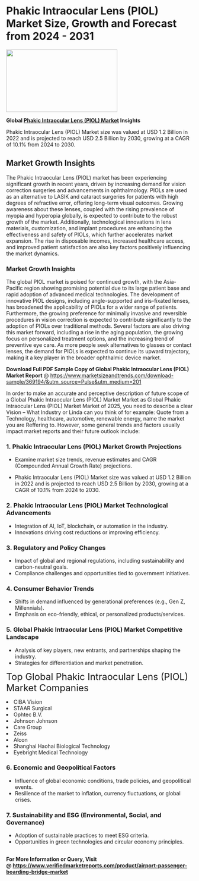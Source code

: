 <H1>Phakic Intraocular Lens (PIOL) Market Size, Growth and Forecast from 2024 - 2031</H1><img class="aligncenter size-medium wp-image-584254" src="https://thirdeyenews.in/wp-content/uploads/2024/09/Global-Market-Research-300x168.jpeg" alt="" width="300" height="168" /><p><strong>Global&nbsp;<a href="https://www.marketsizeandtrends.com/download-sample/369194/&amp;utm_source=Pulse&amp;utm_medium=201">Phakic Intraocular Lens (PIOL) Market</a> Insights</strong></p><p>Phakic Intraocular Lens (PIOL) Market size was valued at USD 1.2 Billion in 2022 and is projected to reach USD 2.5 Billion by 2030, growing at a CAGR of 10.1% from 2024 to 2030.</p><p><h2>Market Growth Insights</h2> The Phakic Intraocular Lens (PIOL) market has been experiencing significant growth in recent years, driven by increasing demand for vision correction surgeries and advancements in ophthalmology. PIOLs are used as an alternative to LASIK and cataract surgeries for patients with high degrees of refractive error, offering long-term visual outcomes. Growing awareness about these lenses, coupled with the rising prevalence of myopia and hyperopia globally, is expected to contribute to the robust growth of the market. Additionally, technological innovations in lens materials, customization, and implant procedures are enhancing the effectiveness and safety of PIOLs, which further accelerates market expansion. The rise in disposable incomes, increased healthcare access, and improved patient satisfaction are also key factors positively influencing the market dynamics.  <h3>Market Growth Insights</h3> The global PIOL market is poised for continued growth, with the Asia-Pacific region showing promising potential due to its large patient base and rapid adoption of advanced medical technologies. The development of innovative PIOL designs, including angle-supported and iris-fixated lenses, has broadened the applicability of PIOLs for a wider range of patients. Furthermore, the growing preference for minimally invasive and reversible procedures in vision correction is expected to contribute significantly to the adoption of PIOLs over traditional methods. Several factors are also driving this market forward, including a rise in the aging population, the growing focus on personalized treatment options, and the increasing trend of preventive eye care. As more people seek alternatives to glasses or contact lenses, the demand for PIOLs is expected to continue its upward trajectory, making it a key player in the broader ophthalmic device market. </p><p><span class=""><strong>Download Full PDF Sample Copy of Global Phakic Intraocular Lens (PIOL) Market Report</strong> @ <a href="https://www.marketsizeandtrends.com/download-sample/369194/&amp;utm_source=Pulse&amp;utm_medium=201" target="_blank">https://www.marketsizeandtrends.com/download-sample/369194/&amp;utm_source=Pulse&amp;utm_medium=201</a></span></p><p>In order to make an accurate and perceptive description of future scope of a Global&nbsp;Phakic Intraocular Lens (PIOL) Market Market as Global&nbsp;Phakic Intraocular Lens (PIOL) Market Market of 2025, you need to describe a clear Vision &ndash; What Industry or Linda can you think of for example: Quote from a Technology, healthcare, automotive, renewable energy, name the market you are Reffering to. However, some general trends and factors usually impact market reports and their future outlook include:</p><h3>1.&nbsp;<strong>Phakic Intraocular Lens (PIOL) Market Growth Projections</strong></h3><ul><li>Examine market size trends, revenue estimates and CAGR (Compounded Annual Growth Rate) projections.</li><li><p>Phakic Intraocular Lens (PIOL) Market size was valued at USD 1.2 Billion in 2022 and is projected to reach USD 2.5 Billion by 2030, growing at a CAGR of 10.1% from 2024 to 2030.</p></li></ul><h3>2.&nbsp;<strong>Phakic Intraocular Lens (PIOL) Market Technological Advancements</strong></h3><ul><li>Integration of AI, IoT, blockchain, or automation in the industry.</li><li>Innovations driving cost reductions or improving efficiency.</li></ul><h3>3.&nbsp;<strong>Regulatory and Policy Changes</strong></h3><ul><li>Impact of global and regional regulations, including sustainability and carbon-neutral goals.</li><li>Compliance challenges and opportunities tied to government initiatives.</li></ul><h3>4.&nbsp;<strong>Consumer Behavior Trends</strong></h3><ul><li>Shifts in demand influenced by generational preferences (e.g., Gen Z, Millennials).</li><li>Emphasis on eco-friendly, ethical, or personalized products/services.</li></ul><h3>5.&nbsp;<strong>Global Phakic Intraocular Lens (PIOL) Market Competitive Landscape</strong></h3><ul><li>Analysis of key players, new entrants, and partnerships shaping the industry.</li><li>Strategies for differentiation and market penetration.</li></ul><p data-pm-slice="1 1 []"><span style="color: inherit; font-family: inherit; font-size: 25px;">Top Global Phakic Intraocular Lens (PIOL) Market Companies</span></p><div class="" data-test-id=""><p><li>CIBA Vision</li><li> STAAR Surgical</li><li> Ophtec B.V.</li><li> Johnson Johnson</li><li> Care Group</li><li> Zeiss</li><li> Alcon</li><li> Shanghai Haohai Biological Technology</li><li> Eyebright Medical Technology</li></p></div><h3>6.&nbsp;<strong>Economic and Geopolitical Factors</strong></h3><ul><li>Influence of global economic conditions, trade policies, and geopolitical events.</li><li>Resilience of the market to inflation, currency fluctuations, or global crises.</li></ul><h3>7.&nbsp;<strong>Sustainability and ESG (Environmental, Social, and Governance)</strong></h3><ul><li>Adoption of sustainable practices to meet ESG criteria.</li><li>Opportunities in green technologies and circular economy principles.</li></ul><h2><strong style="font-size: 14px;">For More Information or Query, Visit @&nbsp;</strong><a style="background-color: #ffffff; font-size: 14px;" href="https://www.marketsizeandtrends.com/report/phakic-intraocular-lens-piol-market/" target="_blank">https://www.verifiedmarketreports.com/product/airport-passenger-boarding-bridge-market</a></h2>